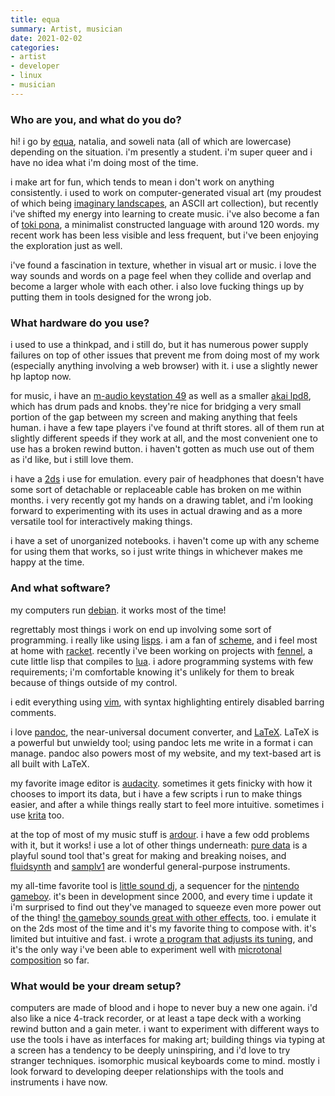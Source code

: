 ```yaml
---
title: equa
summary: Artist, musician
date: 2021-02-02
categories:
- artist
- developer
- linux
- musician
---
```


### Who are you, and what do you do?

hi! i go by [equa](https://equa.space/ "equa's website."), natalia, and soweli nata (all of which are lowercase) depending on the situation. i'm presently a student. i'm super queer and i have no idea what i'm doing most of the time.

i make art for fun, which tends to mean i don't work on anything consistently. i used to work on computer-generated visual art (my proudest of which being [imaginary landscapes](https://equa.space/imaginary-landscapes/ "equa's ASCII landscapes zine."), an ASCII art collection), but recently i've shifted my energy into learning to create music. i've also become a fan of [toki pona](https://tokipona.org/ "A human language with 120 words."), a minimalist constructed language with around 120 words. my recent work has been less visible and less frequent, but i've been enjoying the exploration just as well.

i've found a fascination in texture, whether in visual art or music. i love the way sounds and words on a page feel when they collide and overlap and become a larger whole with each other. i also love fucking things up by putting them in tools designed for the wrong job.

### What hardware do you use?

i used to use a thinkpad, and i still do, but it has numerous power supply failures on top of other issues that prevent me from doing most of my work (especially anything involving a web browser) with it. i use a slightly newer hp laptop now.

for music, i have an [m-audio keystation 49][keystation-49] as well as a smaller [akai lpd8][lpd8], which has drum pads and knobs. they're nice for bridging a very small portion of the gap between my screen and making anything that feels human. i have a few tape players i've found at thrift stores. all of them run at slightly different speeds if they work at all, and the most convenient one to use has a broken rewind button. i haven't gotten as much use out of them as i'd like, but i still love them.

i have a [2ds][] i use for emulation. every pair of headphones that doesn't have some sort of detachable or replaceable cable has broken on me within months. i very recently got my hands on a drawing tablet, and i'm looking forward to experimenting with its uses in actual drawing and as a more versatile tool for interactively making things.

i have a set of unorganized notebooks. i haven't come up with any scheme for using them that works, so i just write things in whichever makes me happy at the time.

### And what software?

my computers run [debian][]. it works most of the time!

regrettably most things i work on end up involving some sort of programming. i really like using [lisps][lisp]. i am a fan of [scheme][], and i feel most at home with [racket][]. recently i've been working on projects with [fennel][], a cute little lisp that compiles to [lua][]. i adore programming systems with few requirements; i'm comfortable knowing it's unlikely for them to break because of things outside of my control.

i edit everything using [vim][], with syntax highlighting entirely disabled barring comments.

i love [pandoc][], the near-universal document converter, and [LaTeX][]. LaTeX is a powerful but unwieldy tool; using pandoc lets me write in a format i can manage. pandoc also powers most of my website, and my text-based art is all built with LaTeX.

my favorite image editor is [audacity][]. sometimes it gets finicky with how it chooses to import its data, but i have a few scripts i run to make things easier, and after a while things really start to feel more intuitive. sometimes i use [krita][] too.

at the top of most of my music stuff is [ardour][]. i have a few odd problems with it, but it works! i use a lot of other things underneath: [pure data][pure-data] is a playful sound tool that's great for making and breaking noises, and [fluidsynth][] and [samplv1][] are wonderful general-purpose instruments.

my all-time favorite tool is [little sound dj][little-sound-dj], a sequencer for the [nintendo gameboy][game-boy]. it's been in development since 2000, and every time i update it i'm surprised to find out they've managed to squeeze even more power out of the thing! [the gameboy sounds great with other effects](https://inata.bandcamp.com/album/liftoff-landing "The Liftoff/Landing album on Band~Camp."), too. i emulate it on the 2ds most of the time and it's my favorite thing to compose with. it's limited but intuitive and fast. i wrote [a program that adjusts its tuning](https://equa.space/music/lsdj-tuner/ "equa's tool for tuning Little Sound DJ."), and it's the only way i've been able to experiment well with [microtonal composition](https://en.wikipedia.org/wiki/Microtonal_music "The Wikipedia entry for microtonal music.") so far.

### What would be your dream setup?

computers are made of blood and i hope to never buy a new one again. i'd also like a nice 4-track recorder, or at least a tape deck with a working rewind button and a gain meter. i want to experiment with different ways to use the tools i have as interfaces for making art; building things via typing at a screen has a tendency to be deeply uninspiring, and i'd love to try stranger techniques. isomorphic musical keyboards come to mind. mostly i look forward to developing deeper relationships with the tools and instruments i have now.

[2ds]: https://en.wikipedia.org/wiki/Nintendo_2DS "A handheld gaming console."
[ardour]: http://ardour.org/ "A digital audio workstation."
[audacity]: https://sourceforge.net/projects/audacity/ "An open-source, cross-platform audio editor."
[debian]: https://www.debian.org/ "A Linux distribution."
[fennel]: https://fennel-lang.org/ "A Lisp variant that compiles to Lua."
[fluidsynth]: https://github.com/FluidSynth/fluidsynth "A software synth."
[game-boy]: https://en.wikipedia.org/wiki/Game_Boy "An 8-bit portable gaming device."
[keystation-49]: http://www.m-audio.com/products/en_us/Keystation49New.html "A 49-key keyboard."
[krita]: https://krita.org/ "An open-source image editor."
[latex]: https://www.latex-project.org/ "Typesetting software."
[lisp]: https://en.wikipedia.org/wiki/Lisp_(programming_language) "An old programming language."
[little-sound-dj]: https://www.littlesounddj.com/lsd/ "A music sequencer and sampler in a Game Boy cartridge."
[lpd8]: https://www.akaipro.com/lpd8-lpd8 "An audio pad controller."
[lua]: http://www.lua.org/ "An interpreted scripting language."
[pandoc]: https://pandoc.org/ "A Markdown document converter."
[pure-data]: http://puredata.info/ "A visual programming language."
[racket]: https://www.racket-lang.org/ "A programming language."
[samplv1]: https://samplv1.sourceforge.io/ "Sampler software."
[scheme]: https://en.wikipedia.org/wiki/Scheme_(programming_language) "An alternative dialect of the Lisp programming language."
[vim]: https://www.vim.org/ "A command-line text editor."
